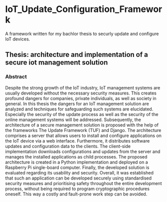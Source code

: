 # IoT_Update_Configuration_Framework
A framework written for my bachlor thesis to securly update and configure IoT devices.

## Thesis: architecture and implementation of a secure iot management solution
### Abstract
Despite the strong growth of the IoT industry, IoT management systems are usually
developed without the necessary security measures. This creates profound dangers for
companies, private individuals, as well as society in general.
In this thesis the dangers for an IoT management solution are analyzed and techniques
for safeguarding such systems are elucidated. Especially the security of the update
process as well as the security of the online management systems will be addressed.
Subsequently, the architecture of a secure management solution is proposed with the
help of the frameworks The Update Framework (TUF) and Django. The architecture
comprises a server that allows users to install and configure applications on the IoT
device via a web interface. Furthermore, it distributes software updates and configuration
data to the clients. The client-side implementation downloads configurations and updates
from the server and manages the installed applications as child processes. The proposed
architecture is created in a Python implementation and deployed on a Raspberry Pi
single-board computer. Finally, the developed solution is evaluated regarding its usability
and security.
Overall, it was established that such an application can be developed securely using
standardised security measures and prioritising safety throughout the entire development
process, without being required to program cryptographic procedures oneself. This way
a costly and fault-prone work step can be avoided.
